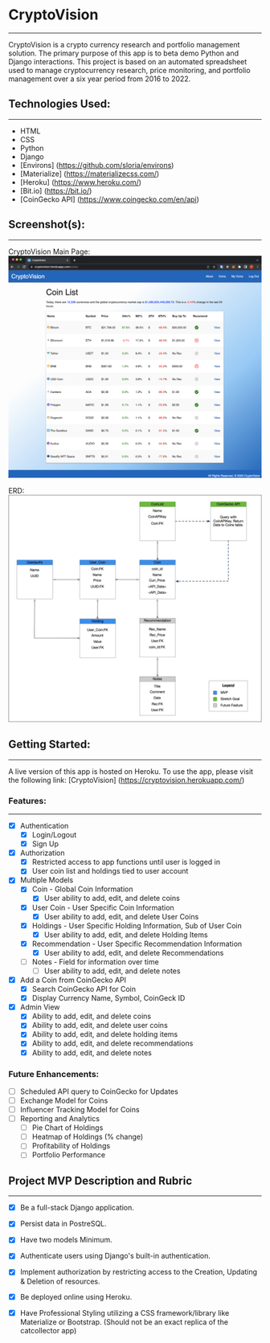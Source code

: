 # CryptoVision
--- 

CryptoVision is a crypto currency research and portfolio management solution. The primary purpose of this app is to beta demo Python and Django interactions. This project is based on an automated spreadsheet used to manage cryptocurrency research, price monitoring, and portfolio management over a six year period from 2016 to 2022. 

## Technologies Used: 
--- 

- HTML
- CSS
- Python
- Django
- [Environs] (https://github.com/sloria/environs)
- [Materialize] (https://materializecss.com/)
- [Heroku] (https://www.heroku.com/)
- [Bit.io] (https://bit.io/)
- [CoinGecko API] (https://www.coingecko.com/en/api)

## Screenshot(s):
--- 
CryptoVision Main Page:
![Login](images/main.png) 

ERD:
![ERD](images/erd.jpg)

## Getting Started: 
--- 

A live version of this app is hosted on Heroku. To use the app, please visit the following link: [CryptoVision] (https://cryptovision.herokuapp.com/)

### Features:
--- 
- [X] Authentication
  - [X] Login/Logout
  - [X] Sign Up
- [X] Authorization
  - [X] Restricted access to app functions until user is logged in
  - [X] User coin list and holdings tied to user account
- [X] Multiple Models
  - [X] Coin - Global Coin Information
    - [X] User ability to add, edit, and delete coins
  - [X] User Coin - User Specific Coin Information
    - [X] User ability to add, edit, and delete User Coins
  - [X] Holdings - User Specific Holding Information, Sub of User Coin
    - [X] User ability to add, edit, and delete Holding Items
  - [X] Recommendation - User Specific Recommendation Information
    - [X] User ability to add, edit, and delete Recommendations
  - [ ] Notes - Field for information over time
    - [ ] User ability to add, edit, and delete notes
- [X] Add a Coin from CoinGecko API
  - [X] Search CoinGecko API for Coin
  - [X] Display Currency Name, Symbol, CoinGeck ID
- [X] Admin View
  - [X] Ability to add, edit, and delete coins
  - [X] Ability to add, edit, and delete user coins
  - [X] Ability to add, edit, and delete holding items
  - [X] Ability to add, edit, and delete recommendations
  - [X] Ability to add, edit, and delete notes

### Future Enhancements:
- [ ] Scheduled API query to CoinGecko for Updates
- [ ] Exchange Model for Coins
- [ ] Influencer Tracking Model for Coins
- [ ] Reporting and Analytics
  - [ ] Pie Chart of Holdings
  - [ ] Heatmap of Holdings (% change)
  - [ ] Profitability of Holdings
  - [ ] Portfolio Performance

## Project MVP Description and Rubric
--- 

- [X] Be a full-stack Django application.
- [X] Persist data in PostreSQL.
- [X] Have two models Minimum.
- [X] Authenticate users using Django's built-in authentication.
- [X] Implement authorization by restricting access to the Creation, Updating & Deletion of resources.
- [X] Be deployed online using Heroku.
- [X] Have Professional Styling utilizing a CSS framework/library like Materialize or Bootstrap. (Should not be an exact replica of the catcollector app)

